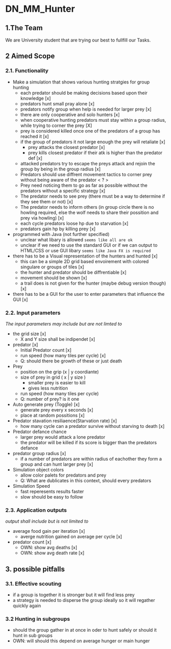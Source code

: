 # DN_MM_Hunter  

## 1.The Team  
We are University student that are trying our best to fullfill our Tasks.  
  
## 2 Aimed Scope 
### 2.1. Functionality  
  
+ Make a simulation that shows various hunting stratgies for group hunting
    + each predator should be making decisions based upon their knowledge [x]
    + predators hunt small pray alone [x]
    + predators notify group when help is needed for larger prey [x]
    + there are only cooperative and solo hunters [x]
    + when cooperative hunting predators must stay within a group radius, while trying to corner the prey [X]
    + prey is considered killed once one of the predators of a group has reached it [x]
    + if the group of predators it not large enough the prey will retaliate [x]
        + prey attacks the closest predator [x]
        + prey kills closest predator if their atk is higher than the predator def [x]
    + attacked predators try to escape the preys attack and rejoin the group by being in the group radius [x]
    + Predators should use diffrent movement tactics to corner prey without being aware of the predator < ? >
    + Prey need noticing them to go as far as possible without the predators without a specific strategy [x]
    + The predator needs to see prey (there must be a way to determine if they see them or not) [x]
    + The predator needs to inform others (in group circle there is no howling required, else the wolf needs to share their possition and prey via howling) [x]
    + each cycle predators loose hp due to starvation [x]
    + predators gain hp by killing prey [x]
+ programmed with Java (not further specified)
    + unclear what libary is allowed 
        `seems like all are ok`
    + unclear if we need to use the standard GUI or if we can output to HTML/CSS or use GUI libary
        `seems like Java FX is required` 
+ there has to be a Visual representation of the hunters and hunted  [x]
    + this can be a simple 2D grid based envoirement with colored singulare or groups of tiles [x]
    + the hunter and predator should be diffrentiable [x]
    + movement should be shown [x]
    + a trail does is not given for the hunter (maybe debug version though) [x]
+ there has to be a GUI for the user to enter parameters that influence the GUI [x]
  
### 2.2. Input parameters  
*The input parameters may include but are not limted to*    
+ the grid size [x]
    + X and Y size shall be indipendet [x]
+ predator [x]
    + Initial Predator count [x]
    + run speed (how many tiles per cycle) [x]
    + Q: should there be growth of these or just death
+ Prey
    + position on the grip (x | y coordiante)
    + size of prey in grid ( x | y size )
        + smaller prey is easier to kill
        + gives less nutrition
    + run speed (how many tiles per cycle)    
    + Q: number of prey? is it one
+ Auto generate prey (Toggle) [x]
    + generate prey every x seconds [x]
    + place at random possitions [x]
+ Predator stavation resiliaence(Starvation rate) [x]
    + how many cycle can a predator survive without starving to death [x]
+ Predator defance chance
    + larger prey would attack a lone predator
    + the predator will be killed if its score is bigger than the predators defance
+ predator group radius [x]
    + if a number of predators are within radius of eachother they form a group and can hunt larger prey [x]
+ Simulation object colors
    + allow color palets for predators and prey
    + Q: What are dublicates in this context, should every predators 
+ Simulation Speed
    + fast reperesents results faster
    + slow should be easy to follow

### 2.3. Application outputs  
*output shall include but is not limited to*
+ average food gain per iteration [x]
    + averge nutrition gained on average per cycle [x]
+ predator count [x]
    + OWN: show avg deaths [x]
    + OWN: show avg death rate [x]

## 3. possible pitfalls
### 3.1. Effective scouting  
+ if a group is together it is stronger but it will find less prey
+ a strategy is needed to disperse the group ideally so it will regather quickly again  
### 3.2 Hunting in subgroups
+ should the group gather in at once in oder to hunt safely or should it hunt in sub groups
+ OWN: will should this depend on average hunger or main hunger 
